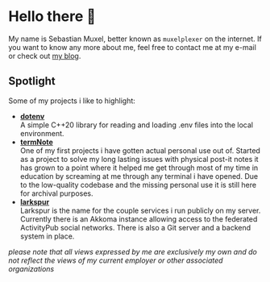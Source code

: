 # Hello there 👋

My name is Sebastian Muxel, better known as `muxelplexer` on the internet.
If you want to know any more about me, feel free to contact me at my e-mail or check out [my blog](https://muxel.dev).

## Spotlight

Some of my projects i like to highlight:

- [**dotenv**](https://github.com/muxelplexer/dotenv)  
    A simple C++20 library for reading and loading .env files into the local environment.  
- [**termNote**](https://github.com/muxelplexer/termnote)  
    One of my first projects i have gotten actual personal use out of. Started as a project to solve my long lasting
    issues with physical post-it notes it has grown to a point where it helped me get through most of my time in education
    by screaming at me through any terminal i have opened. Due to the low-quality codebase and the missing personal use
    it is still here for archival purposes.
- [**larkspur**](https://larkspur.one)  
    Larkspur is the name for the couple services i run publicly on my server. Currently there is an Akkoma instance allowing
    access to the federated ActivityPub social networks. There is also a Git server and a backend system in place.

*please note that all views expressed by me are exclusively my own and do not reflect the views of my current employer or
other associated organizations*
